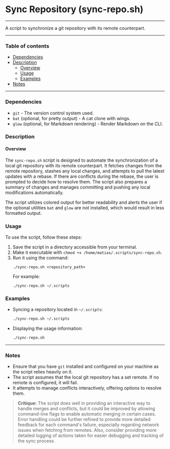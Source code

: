 # Sync Repository (sync-repo.sh)

---

A script to synchronize a git repository with its remote counterpart.

---

### Table of contents

- [Dependencies](#dependencies)
- [Description](#description)
    - [Overview](#overview)
    - [Usage](#usage)
    - [Examples](#examples)
- [Notes](#notes)

---

<a name="dependencies" />

### Dependencies

- `git` - The version control system used.
- `bat` (optional, for pretty output) - A cat clone with wings.
- `glow` (optional, for Markdown rendering) - Render Markdown on the CLI.

<a name="description" />

### Description

<a name="overview" />

#### Overview

The `sync-repo.sh` script is designed to automate the synchronization of a local git repository with its remote counterpart. It fetches changes from the remote repository, stashes any local changes, and attempts to pull the latest updates with a rebase. If there are conflicts during the rebase, the user is prompted to decide how to resolve them. The script also prepares a summary of changes and manages committing and pushing any local modifications automatically.

The script utilizes colored output for better readability and alerts the user if the optional utilities `bat` and `glow` are not installed, which would result in less formatted output. 

### Usage

To use the script, follow these steps:
1. Save the script in a directory accessible from your terminal.
2. Make it executable with `chmod +x /home/matias/.scripts/sync-repo.sh`.
3. Run it using the command:
   ```
   ./sync-repo.sh <repository_path>
   ```
   For example:
   ```
   ./sync-repo.sh ~/.scripts
   ```

### Examples

- Syncing a repository located in `~/.scripts`:
    ```bash
    ./sync-repo.sh ~/.scripts
    ```
- Displaying the usage information:
    ```bash
    ./sync-repo.sh
    ```

---

<a name="notes" />

### Notes

- Ensure that you have `git` installed and configured on your machine as the script relies heavily on it.
- The script assumes that the local git repository has a set remote. If no remote is configured, it will fail.
- It attempts to manage conflicts interactively, offering options to resolve them.

> **Critique:** 
> The script does well in providing an interactive way to handle merges and conflicts, but it could be improved by allowing command-line flags to enable automatic merging in certain cases. Error handling could be further refined to provide more detailed feedback for each command's failure, especially regarding network issues when fetching from remotes. Also, consider providing more detailed logging of actions taken for easier debugging and tracking of the sync process.